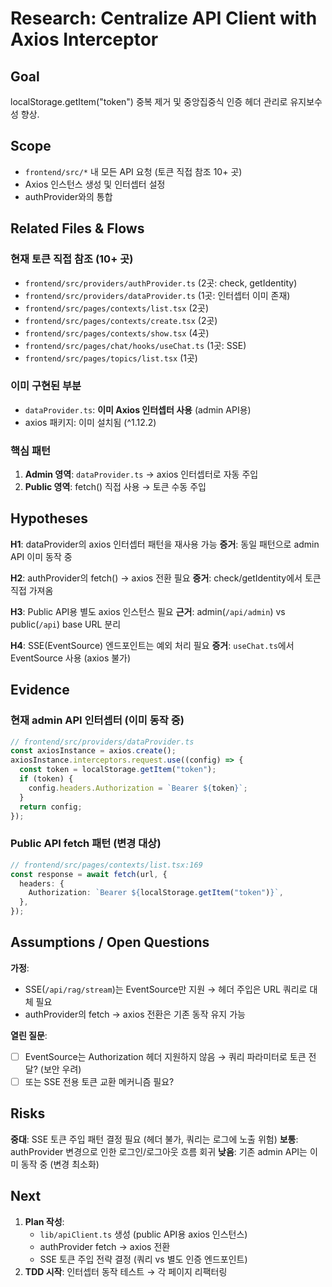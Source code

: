 # Research: Centralize API Client with Axios Interceptor

## Goal
localStorage.getItem("token") 중복 제거 및 중앙집중식 인증 헤더 관리로 유지보수성 향상.

## Scope
- `frontend/src/*` 내 모든 API 요청 (토큰 직접 참조 10+ 곳)
- Axios 인스턴스 생성 및 인터셉터 설정
- authProvider와의 통합

## Related Files & Flows

### 현재 토큰 직접 참조 (10+ 곳)
- `frontend/src/providers/authProvider.ts` (2곳: check, getIdentity)
- `frontend/src/providers/dataProvider.ts` (1곳: 인터셉터 이미 존재)
- `frontend/src/pages/contexts/list.tsx` (2곳)
- `frontend/src/pages/contexts/create.tsx` (2곳)
- `frontend/src/pages/contexts/show.tsx` (4곳)
- `frontend/src/pages/chat/hooks/useChat.ts` (1곳: SSE)
- `frontend/src/pages/topics/list.tsx` (1곳)

### 이미 구현된 부분
- `dataProvider.ts`: **이미 Axios 인터셉터 사용** (admin API용)
- axios 패키지: 이미 설치됨 (^1.12.2)

### 핵심 패턴
1. **Admin 영역**: `dataProvider.ts` → axios 인터셉터로 자동 주입
2. **Public 영역**: fetch() 직접 사용 → 토큰 수동 주입

## Hypotheses

**H1**: dataProvider의 axios 인터셉터 패턴을 재사용 가능
**증거**: 동일 패턴으로 admin API 이미 동작 중

**H2**: authProvider의 fetch() → axios 전환 필요
**증거**: check/getIdentity에서 토큰 직접 가져옴

**H3**: Public API용 별도 axios 인스턴스 필요
**근거**: admin(`/api/admin`) vs public(`/api`) base URL 분리

**H4**: SSE(EventSource) 엔드포인트는 예외 처리 필요
**증거**: `useChat.ts`에서 EventSource 사용 (axios 불가)

## Evidence

### 현재 admin API 인터셉터 (이미 동작 중)
```typescript
// frontend/src/providers/dataProvider.ts
const axiosInstance = axios.create();
axiosInstance.interceptors.request.use((config) => {
  const token = localStorage.getItem("token");
  if (token) {
    config.headers.Authorization = `Bearer ${token}`;
  }
  return config;
});
```

### Public API fetch 패턴 (변경 대상)
```typescript
// frontend/src/pages/contexts/list.tsx:169
const response = await fetch(url, {
  headers: {
    Authorization: `Bearer ${localStorage.getItem("token")}`,
  },
});
```

## Assumptions / Open Questions

**가정**:
- SSE(`/api/rag/stream`)는 EventSource만 지원 → 헤더 주입은 URL 쿼리로 대체 필요
- authProvider의 fetch → axios 전환은 기존 동작 유지 가능

**열린 질문**:
- [ ] EventSource는 Authorization 헤더 지원하지 않음 → 쿼리 파라미터로 토큰 전달? (보안 우려)
- [ ] 또는 SSE 전용 토큰 교환 메커니즘 필요?

## Risks

**중대**: SSE 토큰 주입 패턴 결정 필요 (헤더 불가, 쿼리는 로그에 노출 위험)
**보통**: authProvider 변경으로 인한 로그인/로그아웃 흐름 회귀
**낮음**: 기존 admin API는 이미 동작 중 (변경 최소화)

## Next

1. **Plan 작성**:
   - `lib/apiClient.ts` 생성 (public API용 axios 인스턴스)
   - authProvider fetch → axios 전환
   - SSE 토큰 주입 전략 결정 (쿼리 vs 별도 인증 엔드포인트)
2. **TDD 시작**: 인터셉터 동작 테스트 → 각 페이지 리팩터링
